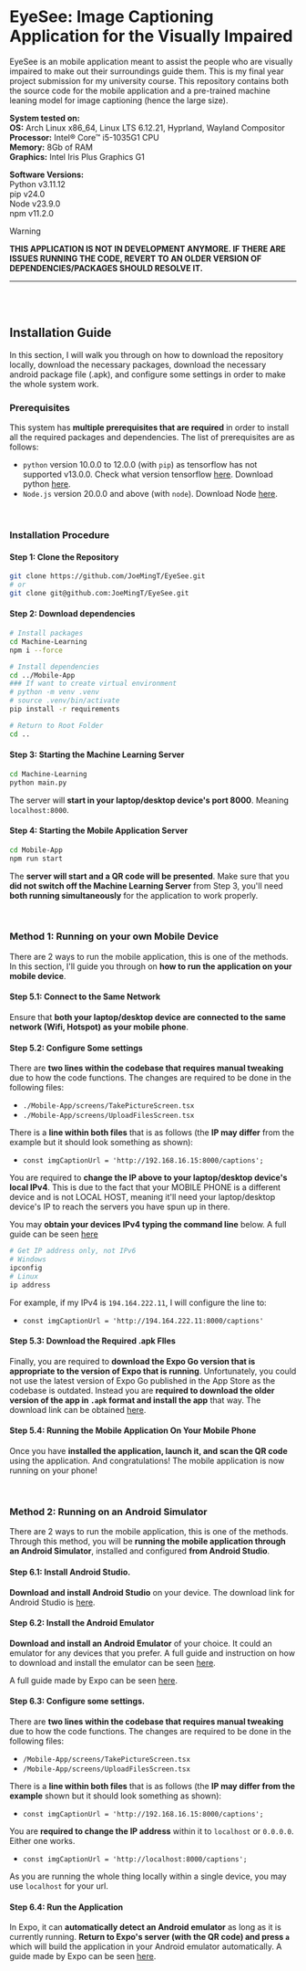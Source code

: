 # EyeSee: Image Captioning Application for the Visually Impaired

EyeSee is an mobile application meant to assist the people who are visually impaired to make out their surroundings guide them. This is my final year project submission for my university course. This repository contains both the source code for the mobile application and a pre-trained machine leaning model for image captioning (hence the large size).

**System tested on:** <br/>
**OS:** Arch Linux x86_64, Linux LTS 6.12.21, Hyprland, Wayland Compositor <br/>
**Processor:** Intel® Core™ i5-1035G1 CPU <br/>
**Memory:** 8Gb of RAM <br/>
**Graphics:** Intel Iris Plus Graphics G1 <br/>

**Software Versions:** <br/>
Python v3.11.12 <br/>
pip v24.0 <br/>
Node v23.9.0 <br/>
npm v11.2.0 <br/>

> [!warning]
> <b>THIS APPLICATION IS NOT IN DEVELOPMENT ANYMORE. IF THERE ARE ISSUES RUNNING THE CODE, REVERT TO AN OLDER VERSION OF DEPENDENCIES/PACKAGES SHOULD RESOLVE IT.</b>

---

<br>
<br>

## Installation Guide

In this section, I will walk you through on how to download the repository locally, download the necessary packages, download the necessary android package file (.apk), and configure some settings in order to make the whole system work.

### Prerequisites

This system has **multiple prerequisites that are required** in order to install all the required packages and dependencies. The list of prerequisites are as follows:
- `python` version 10.0.0 to 12.0.0 (with `pip`) as tensorflow has not supported v13.0.0. Check what version tensorflow [here](https://www.tensorflow.org/install/pip#software_requirements). Download python [here](https://www.python.org/downloads/).
- `Node.js` version 20.0.0 and above (with `node`). Download Node [here](https://nodejs.org/en/download).

<br>

### Installation Procedure

#### Step 1: Clone the Repository

```bash
git clone https://github.com/JoeMingT/EyeSee.git
# or
git clone git@github.com:JoeMingT/EyeSee.git
```

#### Step 2: Download dependencies

```bash
# Install packages
cd Machine-Learning
npm i --force

# Install dependencies
cd ../Mobile-App
### If want to create virtual environment
# python -m venv .venv
# source .venv/bin/activate
pip install -r requirements

# Return to Root Folder
cd ..
```

#### Step 3: Starting the Machine Learning Server

```bash
cd Machine-Learning
python main.py
```

The server will **start in your laptop/desktop device's port 8000**. Meaning `localhost:8000`.

#### Step 4: Starting the Mobile Application Server

```bash
cd Mobile-App
npm run start
```

The **server will start and a QR code will be presented**. Make sure that you **did not switch off the Machine Learning Server** from Step 3, you'll need **both running simultaneously** for the application to work properly.

<br />

### Method 1: Running on your own Mobile Device

There are 2 ways to run the mobile application, this is one of the methods. In this section, I'll guide you through on **how to run the application on your mobile device**.

#### Step 5.1: Connect to the Same Network

Ensure that **both your laptop/desktop device are connected to the same network (Wifi, Hotspot) as your mobile phone**.

#### Step 5.2: Configure Some settings

There are **two lines within the codebase that requires manual tweaking** due to how the code functions. The changes are required to be done in the following files:
- `./Mobile-App/screens/TakePictureScreen.tsx`
- `./Mobile-App/screens/UploadFilesScreen.tsx`

There is a **line within both files** that is as follows (the **IP may differ** from the example but it should look something as shown): 
- `const imgCaptionUrl = 'http://192.168.16.15:8000/captions';`

You are required to **change the IP above to your laptop/desktop device's local IPv4**. This is due to the fact that your MOBILE PHONE is a different device and is not LOCAL HOST, meaning it'll need your laptop/desktop device's IP to reach the servers you have spun up in there.

You may **obtain your devices IPv4 typing the command line** below. A full guide can be seen [here](https://www.whatismybrowser.com/detect/what-is-my-local-ip-address/)

```bash
# Get IP address only, not IPv6
# Windows
ipconfig
# Linux
ip address
```

For example, if my IPv4 is `194.164.222.11`, I will configure the line to:
- `const imgCaptionUrl = 'http://194.164.222.11:8000/captions'`

#### Step 5.3: Download the Required .apk FIles

Finally, you are required to **download the Expo Go version that is appropriate to the version of Expo that is running**. Unfortunately, you could not use the latest version of Expo Go published in the App Store as the codebase is outdated. Instead you are **required to download the older version of the app in `.apk` format and install the app** that way. The download link can be obtained [here](https://expo.dev/go?sdkVersion=51&platform=android&device=true).

#### Step 5.4: Running the Mobile Application On Your Mobile Phone

Once you have **installed the application, launch it, and scan the QR code** using the application. And congratulations! The mobile application is now running on your phone!

<br/>

### Method 2: Running on an Android Simulator

There are 2 ways to run the mobile application, this is one of the methods. Through this method, you will be **running the mobile application through an Android Simulator**, installed and configured **from Android Studio**.

#### Step 6.1: Install Android Studio.

**Download and install Android Studio** on your device. The download link for Android Studio is [here](https://developer.android.com/studio).

#### Step 6.2: Install the Android Emulator

**Download and install an Android Emulator** of your choice. It could an emulator for any devices that you prefer. A full guide and instruction on how to download and install the emulator can be seen [here](https://developer.android.com/studio/run/emulator).
 
A full guide made by Expo can be seen [here](https://docs.expo.dev/workflow/android-studio-emulator/).

#### Step 6.3: Configure some settings.

There are **two lines within the codebase that requires manual tweaking** due to how the code functions. The changes are required to be done in the following files:
- `/Mobile-App/screens/TakePictureScreen.tsx`
- `/Mobile-App/screens/UploadFilesScreen.tsx`

There is a **line within both files** that is as follows (the **IP may differ from the example** shown but it should look something as shown): 
- `const imgCaptionUrl = 'http://192.168.16.15:8000/captions';`

You are **required to change the IP address** within it to `localhost` or `0.0.0.0`. Either one works.
- `const imgCaptionUrl = 'http://localhost:8000/captions';`

As you are running the whole thing locally within a single device, you may use `localhost` for your url.

#### Step 6.4: Run the Application

In Expo, it can **automatically detect an Android emulator** as long as it is currently running. **Return to Expo's server (with the QR code) and press `a`** which will build the application in your Android emulator automatically. A guide made by Expo can be seen [here](https://docs.expo.dev/get-started/set-up-your-environment/?platform=android&device=simulated#install-expo-go).


